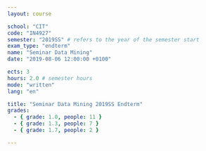 ```yaml
---
layout: course

school: "CIT"
code: "IN4927"
semester: "2019SS" # refers to the year of the semester start
exam_type: "endterm"
name: "Seminar Data Mining"
date: "2019-08-06 12:00:00 +0100"

ects: 3
hours: 2.0 # semester hours
mode: "written"
lang: "en"

title: "Seminar Data Mining 2019SS Endterm"
grades:
  - { grade: 1.0, people: 11 }
  - { grade: 1.3, people: 7 }
  - { grade: 1.7, people: 2 }

---
```



